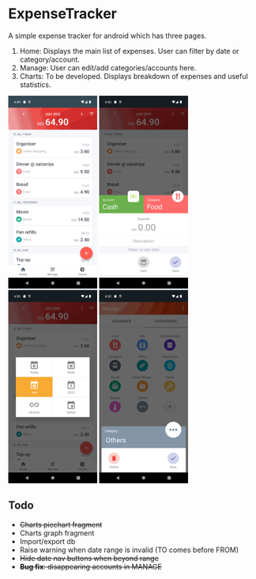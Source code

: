 # ExpenseTracker
A simple expense tracker for android which has three pages.
1. Home: Displays the main list of expenses. User can filter by date or category/account.
2. Manage: User can edit/add categories/accounts here.
3. Charts: To be developed. Displays breakdown of expenses and useful statistics.

<img src="https://github.com/rachung2510/ExpenseTracker/blob/master/screenshots/screenshot-home.png?raw=true" alt="Home Page" width="180" /> <img src="https://github.com/rachung2510/ExpenseTracker/blob/master/screenshots/screenshot-expense.png?raw=true" alt="Add Expense" width="180" /> <img src="https://github.com/rachung2510/ExpenseTracker/blob/master/screenshots/screenshot-filter-date.png?raw=true" alt="Filter Date" width="180" /> <img src="https://github.com/rachung2510/ExpenseTracker/blob/master/screenshots/screenshot-edit-category.png?raw=true" alt="Manage Categories" width="180" />

## Todo
- ~~Charts piechart fragment~~
- Charts graph fragment
- Import/export db
- Raise warning when date range is invalid (TO comes before FROM)
- ~~Hide date nav buttons when beyond range~~
- ~~**Bug fix**: disappearing accounts in MANAGE~~

